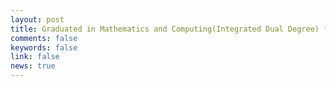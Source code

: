 ```yaml
---
layout: post
title: Graduated in Mathematics and Computing(Integrated Dual Degree) from IIT BHU Varanasi 👨‍🎓
comments: false
keywords: false
link: false
news: true
---
```

